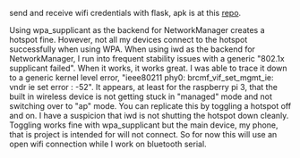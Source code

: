 send and receive wifi credentials with flask,
apk is at this <a href="https://www.github.com/dazemc/wipi">repo</a>.

Using wpa_supplicant as the backend for NetworkManager creates a hotspot fine. 
However, not all my devices connect to the hotspot successfully when using WPA. 
When using iwd as the backend for NetworkManager, I run into frequent stability 
issues with a generic "802.1x supplicant failed". When it works, it works great.
I was able to trace it down to a generic kernel level error, "ieee80211 phy0: brcmf_vif_set_mgmt_ie: vndr ie set error : -52".
It appears, at least for the raspberry pi 3, that the built in wireless device is not getting stuck in "managed" mode and not switching over to "ap" mode. You can replicate this by toggling a hotspot off and on. I have a suspicion that iwd is not shutting the hotspot down cleanly. Toggling works fine with wpa_supplicant but the main device, my phone, that is project is intended for will not connect. So for now this will use an open wifi connection while I work on bluetooth serial. 
